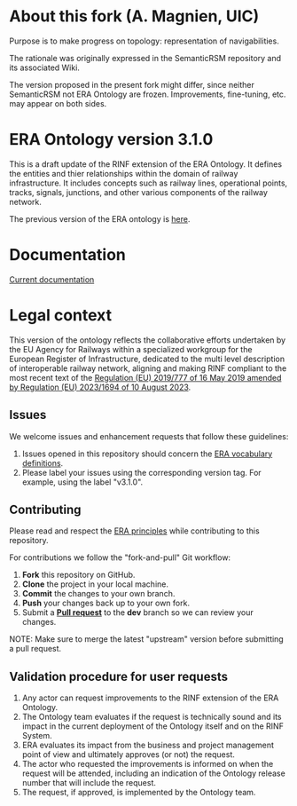 # About this fork (A. Magnien, UIC)
Purpose is to make progress on topology: representation of navigabilities.

The rationale was originally expressed in the SemanticRSM repository and its associated Wiki.

The version proposed in the present fork might differ, since neither SemanticRSM not ERA Ontology are frozen. Improvements, fine-tuning, etc. may appear on both sides.

# ERA Ontology version 3.1.0
This is a draft update of the RINF extension of the ERA Ontology.
It defines the entities and thier relationships within the domain of railway infrastructure.
It includes concepts such as railway lines, operational points, tracks, signals, junctions, and other various components of the railway network.

The previous version of the ERA ontology is [here](https://data-interop.era.europa.eu/era-vocabulary/).

# Documentation
[Current documentation](https://linkedvocabs.org/data/era-ontology/3.1.0/doc/index-en.html)

# Legal context
This version of the ontology reflects the collaborative efforts undertaken by the EU Agency for Railways within a specialized workgroup for the European Register of Infrastructure, dedicated to the multi level description of interoperable railway network, aligning and making RINF compliant to the most recent text of the [Regulation (EU) 2019/777 of 16 May 2019 amended by Regulation (EU) 2023/1694 of 10 August 2023](https://eur-lex.europa.eu/legal-content/EN/TXT/?uri=CELEX%3A02019R0777-20230928).

## Issues

We welcome issues and enhancement requests that follow these guidelines:

1. Issues opened in this repository should concern the [ERA vocabulary definitions](https://github.com/Interoperable-data/ERA-Ontology-3.1.0/issues).
2. Please label your issues using the corresponding version tag. For example, using the label "v3.1.0".

## Contributing

Please read and respect the [ERA principles](https://github.com/Interoperable-data/ERA_vocabulary/tree/main/governance) while contributing to this repository.

For contributions we follow the "fork-and-pull" Git workflow:

1. **Fork** this repository on GitHub.
2. **Clone** the project in your local machine.
3. **Commit** the changes to your own branch.
4. **Push** your changes back up to your own fork.
5. Submit a [**Pull request**](https://github.com/Interoperable-data/ERA-Ontology-3.1.0/pulls) to the **dev** branch so we can review your changes.

NOTE: Make sure to merge the latest "upstream" version before submitting a pull request.

## Validation procedure for user requests
1. Any actor can request improvements to the RINF extension of the ERA Ontology.
2. The Ontology team evaluates if the request is technically sound and its impact in the current deployment of the Ontology itself and on the RINF System.
3. ERA evaluates its impact from the business and project management point of view and ultimately approves (or not) the request. 
4. The actor who requested the improvements is informed on when the request will be attended, including an indication of the Ontology release number that will include the request.
5. The request, if approved, is implemented by the Ontology team.

